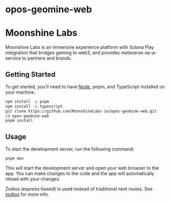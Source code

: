 # opos-geomine-web
Moonshine Labs
==============

Moonshine Labs is an immersive experience platform with Solana Play integration that bridges gaming to web3, and provides metaverse-as-a-service to partners and brands.

## Getting Started
To get started, you'll need to have [Node](https://nodejs.org/en/download/), pnpm, and TypeScript installed on your machine.

```bash
npm install -g pnpm
npm install -g typescript
git clone https://github.com/MoonshineLabs-io/opos-geomine-web.git
cd opos-geomine-web
pnpm install
```
Usage
-----

To start the development server, run the following command:

`pnpm dev`

This will start the development server and open your web browser to the app. You can make changes to the code and the app will automatically reload with your changes.

Zodios (express-based) is used instead of traditional next routes. See [zodios](https://www.zodios.org/) for more info.